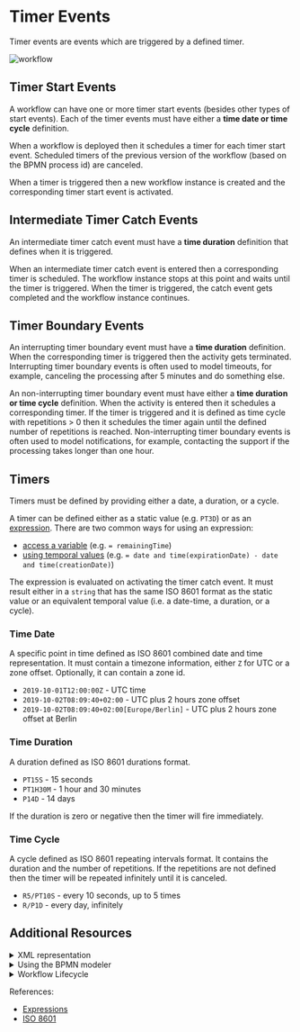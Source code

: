# Timer Events

Timer events are events which are triggered by a defined timer.

![workflow](/bpmn-workflows/timer-events/timer-events.png)

## Timer Start Events

A workflow can have one or more timer start events (besides other types of start events). Each of the timer events must have either a **time date or time cycle** definition.

When a workflow is deployed then it schedules a timer for each timer start event. Scheduled timers of the previous version of the workflow (based on the BPMN process id) are canceled.

When a timer is triggered then a new workflow instance is created and the corresponding timer start event is activated.

## Intermediate Timer Catch Events

An intermediate timer catch event must have a **time duration** definition that defines when it is triggered.

When an intermediate timer catch event is entered then a corresponding timer is scheduled. The workflow instance stops at this point and waits until the timer is triggered. When the timer is triggered, the catch event gets completed and the workflow instance continues.

## Timer Boundary Events

An interrupting timer boundary event must have a **time duration** definition. When the corresponding timer is triggered then the activity gets terminated. Interrupting timer boundary events is often used to model timeouts, for example, canceling the processing after 5 minutes and do something else.

An non-interrupting timer boundary event must have either a **time duration or time cycle** definition. When the activity is entered then it schedules a corresponding timer. If the timer is triggered and it is defined as time cycle with repetitions > 0 then it schedules the timer again until the defined number of repetitions is reached. Non-interrupting timer boundary events is often used to model notifications, for example, contacting the support if the processing takes longer than one hour.

## Timers

Timers must be defined by providing either a date, a duration, or a cycle.

A timer can be defined either as a static value (e.g. `PT3D`) or as an [expression](/reference/expressions.html). There are two common ways for using an expression:

* [access a variable](/reference/expressions.html#access-variables) (e.g. `= remainingTime`)
* [using temporal values](/reference/expressions.html#temporal-expressions) (e.g. `= date and time(expirationDate) - date and time(creationDate)`)

The expression is evaluated on activating the timer catch event. It must result either in a `string` that has the same ISO 8601 format as the static value or an equivalent temporal value (i.e. a date-time, a duration, or a cycle).

### Time Date

A specific point in time defined as ISO 8601 combined date and time representation. It must contain a timezone information, either `Z` for UTC or a zone offset. Optionally, it can contain a zone id.

* `2019-10-01T12:00:00Z` - UTC time
* `2019-10-02T08:09:40+02:00` - UTC plus 2 hours zone offset
* `2019-10-02T08:09:40+02:00[Europe/Berlin]` - UTC plus 2 hours zone offset at Berlin

### Time Duration

A duration defined as ISO 8601 durations format.

* `PT15S` - 15 seconds
* `PT1H30M` - 1 hour and 30 minutes
* `P14D` - 14 days

If the duration is zero or negative then the timer will fire immediately.

### Time Cycle

A cycle defined as ISO 8601 repeating intervals format. It contains the duration and the number of repetitions. If the repetitions are not defined then the timer will be repeated infinitely until it is canceled.

* `R5/PT10S` - every 10 seconds, up to 5 times
* `R/P1D` - every day, infinitely

## Additional Resources

<details>
  <summary>XML representation</summary>
  <p>A timer start event with time date:

```xml
 <bpmn:startEvent id="release-date">
  <bpmn:timerEventDefinition>
    <bpmn:timeDate>2019-10-01T12:00:00Z</bpmn:timeDate>
  </bpmn:timerEventDefinition>
</bpmn:startEvent>
```

An intermediate timer catch event with time duration:

```xml
<bpmn:intermediateCatchEvent id="coffee-break">
  <bpmn:timerEventDefinition>
    <bpmn:timeDuration>PT10M</bpmn:timeDuration>
  </bpmn:timerEventDefinition>
</bpmn:intermediateCatchEvent>
```

A non-interrupting boundary timer event with time cycle:
```xml
<bpmn:boundaryEvent id="reminder" cancelActivity="false" attachedToRef="process-order">
  <bpmn:timerEventDefinition>
    <bpmn:timeCycle>R3/PT1H</bpmn:timeCycle>
  </bpmn:timerEventDefinition>
</bpmn:boundaryEvent>
```

  </p>
</details>

<details>
  <summary>Using the BPMN modeler</summary>
  <p>Adding an interrupting timer boundary event:

![message-event](/bpmn-workflows/timer-events/interrupting-timer-event.gif)
  </p>
</details>

<details>
  <summary>Workflow Lifecycle</summary>
  <p>Workflow instance records of a timer start event:

<table>
    <tr>
        <th>Intent</th>
        <th>Element Id</th>
        <th>Element Type</th>
    </tr>
    <tr>
        <td>EVENT_OCCURRED</td>
        <td>release-date</td>
        <td>START_EVENT</td>
    <tr>
    <tr>
        <td>ELEMENT_ACTIVATING</td>
        <td>release-date</td>
        <td>START_EVENT</td>
    <tr>
    <tr>
        <td>ELEMENT_ACTIVATED</td>
        <td>release-date</td>
        <td>START_EVENT</td>
    <tr>
    <tr>
        <td>ELEMENT_COMPLETING</td>
        <td>release-date</td>
        <td>START_EVENT</td>
    <tr>
    <tr>
        <td>ELEMENT_COMPLETED</td>
        <td>release-date</td>
        <td>START_EVENT</td>
    <tr>
</table>

Workflow instance records of an intermediate timer catch event:

<table>
    <tr>
        <th>Intent</th>
        <th>Element Id</th>
        <th>Element Type</th>
    </tr>
    <tr>
        <td>ELEMENT_ACTIVATING</td>
        <td>coffee-break</td>
        <td>INTERMEDIATE_CATCH_EVENT</td>
    <tr>
    <tr>
        <td>ELEMENT_ACTIVATED</td>
        <td>coffee-break</td>
        <td>INTERMEDIATE_CATCH_EVENT</td>
    <tr>
    <tr>
        <td>...</td>
        <td>...</td>
        <td>...</td>
    <tr>
    <tr>
        <td>EVENT_OCCURRED</td>
        <td>coffee-break</td>
        <td>INTERMEDIATE_CATCH_EVENT</td>
    <tr>
    <tr>
        <td>ELEMENT_COMPLETING</td>
        <td>coffee-break</td>
        <td>INTERMEDIATE_CATCH_EVENT</td>
    <tr>
    <tr>
        <td>ELEMENT_COMPLETED</td>
        <td>coffee-break</td>
        <td>INTERMEDIATE_CATCH_EVENT</td>
    <tr>
</table>

  </p>
</details>

References:
* [Expressions](/reference/expressions.html)
* [ISO 8601](https://en.wikipedia.org/wiki/ISO_8601)
